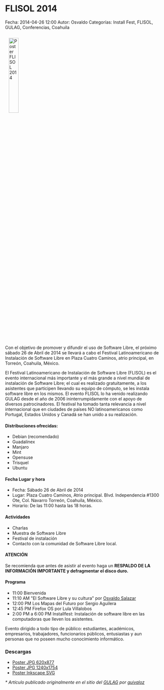 FLISOL 2014
===========

Fecha: 2014-04-26 12:00
Autor: Osvaldo
Categorías: Install Fest, FLISOL, GULAG, Conferencias, Coahuila

<img class="img-responsive" style="width:25%;height:auto;margin:12px;" src="http://gulag.org.mx/entradas/2014-04-26-flisol/Flisol2014-620x877.jpg" alt="Poster FLISOL 2014">

<!-- break -->

Con el objetivo de promover y difundir el uso de Software Libre, el próximo sábado 26 de Abril de 2014 se llevará a cabo el Festival Latinoamericano de Instalación de Software Libre en Plaza Cuatro Caminos, atrio principal, en Torreón, Coahuila, México.

El Festival Latinoamericano de Instalación de Software Libre (FLISOL) es el evento internacional más importante y el más grande a nivel mundial de instalación de Software Libre; el cual es realizado gratuitamente, a los asistentes que participen llevando su equipo de cómputo, se les instala software libre en los mismos. El evento FLISOL lo ha venido realizando GULAG desde el año de 2006 ininterrumpidamente con el apoyo de diversos patrocinadores. El festival ha tomado tanta relevancia a nivel internacional que en ciudades de países NO latinoamericanos como Portugal, Estados Unidos y Canadá se han unido a su realización.

#### Distribuciones ofrecidas:

+ Debian (recomendado)
+ Guadalinex
+ Manjaro
+ Mint
+ Opensuse
+ Trisquel
+ Ubuntu

#### Fecha Lugar y hora

+ Fecha: Sábado 26 de Abril de 2014
+ Lugar: Plaza Cuatro Caminos, Atrio principal. Blvd. Independencia #1300 Ote, Col. Navarro Torreón, Coahuila, México.
+ Horario: De las 11:00 hasta las 18 horas.

#### Actividades

+ Charlas
+ Muestra de Software Libre
+ Festival de instalación
+ Contacto con la comunidad de Software Libre local.

#### ATENCIÓN

Se recomienda que antes de asistir al evento haga un **RESPALDO DE LA INFORMACIÓN IMPORTANTE y defragmentar el disco duro.**

#### Programa

+ 11:00 Bienvenida
+ 11:10 AM "El Software Libre y su cultura" por [Osvaldo Salazar](https://salazarysanchez.github.io/contacto/contacto.html)
+ 12:00 PM Los Mapas del Futuro por Sergio Aguilera
+ 12:45 PM Firefox OS por Lula Villalobos
+ 2:00 PM a 6:00 PM Installfest: Instalación de software libre en las computadoras que lleven los asistentes.

Evento dirigido a todo tipo de público: estudiantes, académicos, empresarios, trabajadores, funcionarios públicos, entusiastas y aun personas que no poseen mucho conocimiento informático.

### Descargas

* [Poster JPG 620x877](http://gulag.org.mx/entradas/2014-04-26-flisol/Flisol2014-620x877.jpg)
* [Poster JPG 1240x1754](http://gulag.org.mx/entradas/2014-04-26-flisol/Flisol2014-1240x1754.jpg)
* [Poster Inkscape SVG](http://gulag.org.mx/entradas/2014-04-26-flisol/Flisol2014.svg)

_* Artículo publicado originalmente en el sitio del [GULAG](http://gulag.org.mx/entradas/2014-04-26-flisol.html) por [guivaloz](http://www.movimientolibre.com/)_
